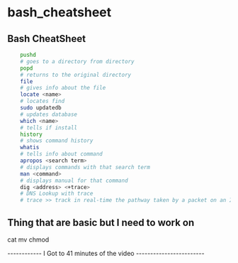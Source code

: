 # bash\_cheatsheet

## Bash CheatSheet

```bash
	pushd 
	# goes to a directory from directory
	popd 
	# returns to the original directory
	file
	# gives info about the file
	locate <name> 
	# locates find
	sudo updatedb
	# updates database
	which <name> 
	# tells if install
	history 
	# shows command history
	whatis 
	# tells info about command
	apropos <search term>
	# displays commands with that search term
	man <command>
	# displays manual for that command
	dig <address> <+trace>
	# DNS Lookup with trace
	# trace >> track in real-time the pathway taken by a packet on an IP network from source to destination, reporting the IP addresses of all the routers it pinged in between
```

## Thing that are basic but I need to work on

cat mv chmod

\------------ I Got to 41 minutes of the video ------------------------
